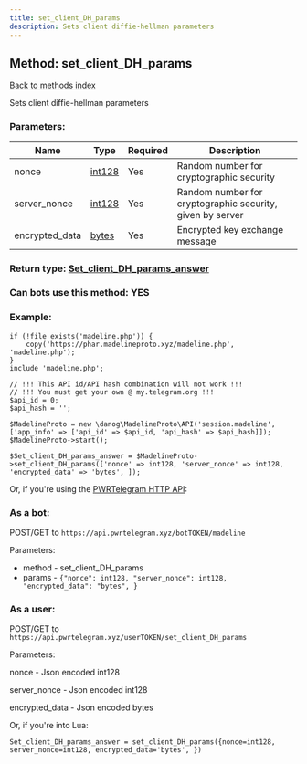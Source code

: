 ```yaml
---
title: set_client_DH_params
description: Sets client diffie-hellman parameters
---
```

## Method: set\_client\_DH\_params  
[Back to methods index](index.md)


Sets client diffie-hellman parameters

### Parameters:

| Name     |    Type       | Required | Description |
|----------|---------------|----------|-------------|
|nonce|[int128](../types/int128.md) | Yes|Random number for cryptographic security|
|server\_nonce|[int128](../types/int128.md) | Yes|Random number for cryptographic security, given by server|
|encrypted\_data|[bytes](../types/bytes.md) | Yes|Encrypted key exchange message|


### Return type: [Set\_client\_DH\_params\_answer](../types/Set_client_DH_params_answer.md)

### Can bots use this method: **YES**


### Example:


```
if (!file_exists('madeline.php')) {
    copy('https://phar.madelineproto.xyz/madeline.php', 'madeline.php');
}
include 'madeline.php';

// !!! This API id/API hash combination will not work !!!
// !!! You must get your own @ my.telegram.org !!!
$api_id = 0;
$api_hash = '';

$MadelineProto = new \danog\MadelineProto\API('session.madeline', ['app_info' => ['api_id' => $api_id, 'api_hash' => $api_hash]]);
$MadelineProto->start();

$Set_client_DH_params_answer = $MadelineProto->set_client_DH_params(['nonce' => int128, 'server_nonce' => int128, 'encrypted_data' => 'bytes', ]);
```

Or, if you're using the [PWRTelegram HTTP API](https://pwrtelegram.xyz):

### As a bot:

POST/GET to `https://api.pwrtelegram.xyz/botTOKEN/madeline`

Parameters:

* method - set_client_DH_params
* params - `{"nonce": int128, "server_nonce": int128, "encrypted_data": "bytes", }`



### As a user:

POST/GET to `https://api.pwrtelegram.xyz/userTOKEN/set_client_DH_params`

Parameters:

nonce - Json encoded int128

server_nonce - Json encoded int128

encrypted_data - Json encoded bytes




Or, if you're into Lua:

```
Set_client_DH_params_answer = set_client_DH_params({nonce=int128, server_nonce=int128, encrypted_data='bytes', })
```


